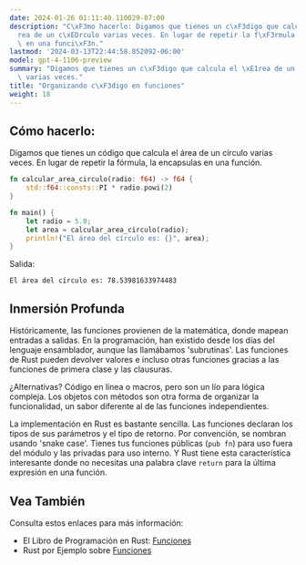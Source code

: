 ```yaml
---
date: 2024-01-26 01:11:40.110029-07:00
description: "C\xF3mo hacerlo: Digamos que tienes un c\xF3digo que calcula el \xE1\
  rea de un c\xEDrculo varias veces. En lugar de repetir la f\xF3rmula, la encapsulas\
  \ en una funci\xF3n."
lastmod: '2024-03-13T22:44:58.852092-06:00'
model: gpt-4-1106-preview
summary: "Digamos que tienes un c\xF3digo que calcula el \xE1rea de un c\xEDrculo\
  \ varias veces."
title: "Organizando c\xF3digo en funciones"
weight: 18
---
```


## Cómo hacerlo:
Digamos que tienes un código que calcula el área de un círculo varias veces. En lugar de repetir la fórmula, la encapsulas en una función.

```Rust
fn calcular_area_circulo(radio: f64) -> f64 {
    std::f64::consts::PI * radio.powi(2)
}

fn main() {
    let radio = 5.0;
    let area = calcular_area_circulo(radio);
    println!("El área del círculo es: {}", area);
}
```

Salida:

```
El área del círculo es: 78.53981633974483
```

## Inmersión Profunda
Históricamente, las funciones provienen de la matemática, donde mapean entradas a salidas. En la programación, han existido desde los días del lenguaje ensamblador, aunque las llamábamos 'subrutinas'. Las funciones de Rust pueden devolver valores e incluso otras funciones gracias a las funciones de primera clase y las clausuras.

¿Alternativas? Código en línea o macros, pero son un lío para lógica compleja. Los objetos con métodos son otra forma de organizar la funcionalidad, un sabor diferente al de las funciones independientes.

La implementación en Rust es bastante sencilla. Las funciones declaran los tipos de sus parámetros y el tipo de retorno. Por convención, se nombran usando 'snake case'. Tienes tus funciones públicas (`pub fn`) para uso fuera del módulo y las privadas para uso interno. Y Rust tiene esta característica interesante donde no necesitas una palabra clave `return` para la última expresión en una función.

## Vea También
Consulta estos enlaces para más información:
- El Libro de Programación en Rust: [Funciones](https://doc.rust-lang.org/book/ch03-03-how-functions-work.html)
- Rust por Ejemplo sobre [Funciones](https://doc.rust-lang.org/rust-by-example/fn.html)
